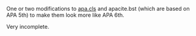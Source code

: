 One or two modifications to
[apa.cls](http://www.ilsp.gr/homepages/protopapas/apacls.html) and
apacite.bst (which are based on APA 5th) to make them look more like
APA 6th.

Very incomplete.

